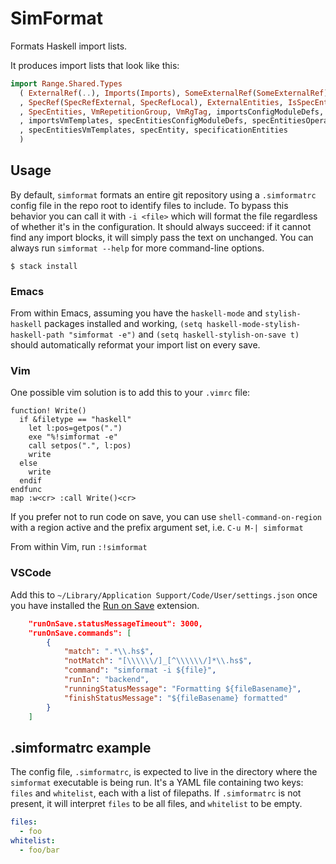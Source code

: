 # SimFormat

Formats Haskell import lists.

It produces import lists that look like this:

```haskell
import Range.Shared.Types
  ( ExternalRef(..), Imports(Imports), SomeExternalRef(SomeExternalRef), SpecEntity(..)
  , SpecRef(SpecRefExternal, SpecRefLocal), ExternalEntities, IsSpecEntity, ResolvedSpec
  , SpecEntities, VmRepetitionGroup, VmRgTag, importsConfigModuleDefs, importsOperatingSystems
  , importsVmTemplates, specEntitiesConfigModuleDefs, specEntitiesOperatingSystems
  , specEntitiesVmTemplates, specEntity, specificationEntities
  )
```

## Usage

By default, `simformat` formats an entire git repository using a `.simformatrc` config file in the repo root to identify
files to include. To bypass this behavior you can call it with `-i <file>` which will format the file regardless of
whether it's in the configuration. It should always succeed: if it cannot find any import blocks, it will simply pass
the text on unchanged. You can always run `simformat --help` for more command-line options.

```
$ stack install
```

### Emacs

From within Emacs, assuming you have the `haskell-mode` and `stylish-haskell` packages installed and working, `(setq
haskell-mode-stylish-haskell-path "simformat -e")` and `(setq haskell-stylish-on-save t)` should automatically reformat
your import list on every save.

### Vim

One possible vim solution is to add this to your `.vimrc` file:

```
function! Write()
  if &filetype == "haskell"
    let l:pos=getpos(".")
    exe "%!simformat -e"
    call setpos(".", l:pos)
    write
  else
    write
  endif
endfunc
map :w<cr> :call Write()<cr>
```

If you prefer not to run code on save, you can use `shell-command-on-region` with a region active and the prefix
argument set, i.e. `C-u M-| simformat`

From within Vim, run `:!simformat`

### VSCode

Add this to `~/Library/Application Support/Code/User/settings.json` once you have installed the [Run on Save](https://github.com/pucelle/vscode-run-on-save) extension.

```json
    "runOnSave.statusMessageTimeout": 3000,
    "runOnSave.commands": [
        {
            "match": ".*\\.hs$",
            "notMatch": "[\\\\\\/]_[^\\\\\\/]*\\.hs$",
            "command": "simformat -i ${file}",
            "runIn": "backend",
            "runningStatusMessage": "Formatting ${fileBasename}",
            "finishStatusMessage": "${fileBasename} formatted"
        }
    ]
```

## .simformatrc example

The config file, `.simformatrc`, is expected to live in the directory where the `simformat` executable is being run.
It's a YAML file containing two keys: `files` and `whitelist`, each with a list of filepaths. If `.simformatrc` is not
present, it will interpret `files` to be all files, and `whitelist` to be empty.

```yaml
files:
  - foo
whitelist:
  - foo/bar
```
